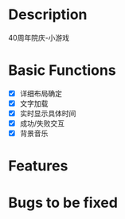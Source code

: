 # Description
40周年院庆-小游戏

# Basic Functions
- [x] 详细布局确定
- [x] 文字加载
- [x] 实时显示具体时间
- [x] 成功/失败交互
- [x] 背景音乐

# Features

# Bugs to be fixed
